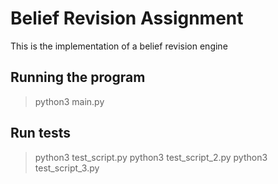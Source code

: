 # Belief Revision Assignment
This is the implementation of a belief revision engine

## Running the program
> python3 main.py

## Run tests
> python3 test_script.py
> python3 test_script_2.py
> python3 test_script_3.py